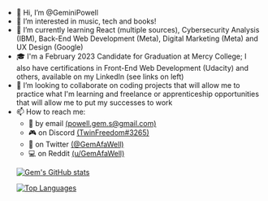 
  <ul>
    <li>👋 Hi, I’m @GeminiPowell
    <li>👀 I’m interested in music, tech and books!
    <li>🌱 I’m currently learning React (multiple sources), Cybersecurity Analysis (IBM), Back-End Web Development (Meta), Digital Marketing (Meta) and UX Design (Google) 
    <li>🎓 I'm a February 2023 Candidate for Graduation at Mercy College; I also have certifications in Front-End Web Development (Udacity) and others, available on my LinkedIn (see links on left)
    <li>💞️ I’m looking to collaborate on coding projects that will allow me to practice what I'm learning and freelance or apprenticeship opportunities that will allow me to put my successes to work 
    <li>📫 How to reach me: 
      <ul>
        <li>📧 by email <a href="mailto:powell.gem.s@gmail.com">(powell.gem.s@gmail.com)</a>
        <li>🎮 on Discord <a href="discordapp.com/users/TwinFreedom#3265">(TwinFreedom#3265)</a>
        <li>📣 on Twitter <a href="https://www.twitter.com/GemAfaWell">(@GemAfaWell)</a>
        <li>💻 on Reddit <a href="https://www.reddit.com/user/GemAfaWell">(u/GemAfaWell)</a>
  </ul>
<!---
GeminiPowell/GeminiPowell is a ✨ special ✨ repository because its `README.md` (this file) appears on your GitHub profile.
You can click the Preview link to take a look at your changes.
--->
  
  [![Gem's GitHub stats](https://github-readme-stats.vercel.app/api?username=GeminiPowell&count_private=true&show_icons=true&theme=tokyonight)](https://github.com/GeminiPowell/github-readme-stats)

  [![Top Languages](https://github-readme-stats.vercel.app/api/top-langs/?username=GeminiPowell&show_icons=true&theme=tokyonight&layout=compact)](https://github.com/GeminiPowell/github-readme-stats)

